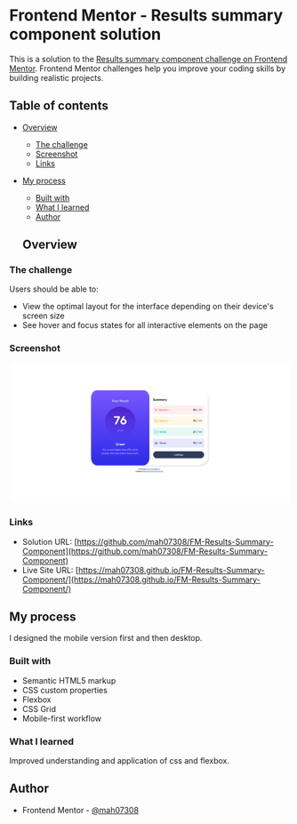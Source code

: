 # Frontend Mentor - Results summary component solution

This is a solution to the [Results summary component challenge on Frontend Mentor](https://www.frontendmentor.io/challenges/results-summary-component-CE_K6s0maV). Frontend Mentor challenges help you improve your coding skills by building realistic projects.

## Table of contents

- [Overview](#overview)
  - [The challenge](#the-challenge)
  - [Screenshot](#screenshot)
  - [Links](#links)
- [My process](#my-process)

  - [Built with](#built-with)
  - [What I learned](#what-i-learned)
  - [Author](#author)

  ## Overview

### The challenge

Users should be able to:

- View the optimal layout for the interface depending on their device's screen size
- See hover and focus states for all interactive elements on the page

### Screenshot

![](./Screenshot%202023-05-22.png)

### Links

- Solution URL: [https://github.com/mah07308/FM-Results-Summary-Component](https://github.com/mah07308/FM-Results-Summary-Component)
- Live Site URL: [https://mah07308.github.io/FM-Results-Summary-Component/](https://mah07308.github.io/FM-Results-Summary-Component/)

## My process

I designed the mobile version first and then desktop.

### Built with

- Semantic HTML5 markup
- CSS custom properties
- Flexbox
- CSS Grid
- Mobile-first workflow

### What I learned

Improved understanding and application of css and flexbox.

## Author

- Frontend Mentor - [@mah07308](https://www.frontendmentor.io/profile/mah07308)

